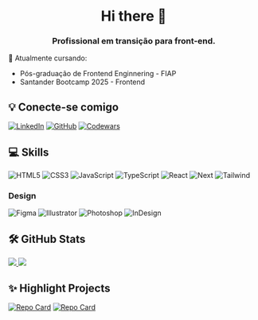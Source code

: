 <h1 align="center">Hi there 👋</h1>

<h3 align="center">Profissional em transição para front-end.</h3>

📖 Atualmente cursando:
- Pós-graduação de Frontend Enginnering - FIAP
- Santander Bootcamp 2025 - Frontend 

## 💡 Conecte-se comigo

[![LinkedIn](https://img.shields.io/badge/LinkedIn-3e5c76?style=for-the-badge&logo=linkedin&logoColor=white)](https://www.linkedin.com/in/nathaliairokawa/)
[![GitHub](https://img.shields.io/badge/GitHub-3e5c76?style=for-the-badge&logo=github&logoColor=white)](https://github.com/nathaliaif)
[![Codewars](https://img.shields.io/badge/Codewars-3e5c76?style=for-the-badge&logo=Codewars&logoColor=white)](https://www.codewars.com/users/nathaliaif)

## 💻 Skills

![HTML5](https://img.shields.io/badge/HTML5-9a8c98?style=for-the-badge&logo=html5&logoColor=white)
![CSS3](https://img.shields.io/badge/CSS3-9a8c98?style=for-the-badge&logo=css3&logoColor=white)
![JavaScript](https://img.shields.io/badge/JavaScript-9a8c98?style=for-the-badge&logo=javascript&logoColor=white)
![TypeScript](https://img.shields.io/badge/TypeScript-9a8c98?style=for-the-badge&logo=typescript&logoColor=white)
![React](https://img.shields.io/badge/React-9a8c98?style=for-the-badge&logo=react&logoColor=white)
![Next](https://img.shields.io/badge/Next.js-9a8c98?style=for-the-badge&logo=next.js&logoColor=white)
![Tailwind](https://img.shields.io/badge/TailwindCSS-9a8c98?style=for-the-badge&logo=tailwind-css&logoColor=white)

### Design
![Figma](https://img.shields.io/badge/Figma-9a8c98?style=for-the-badge&logo=figma&logoColor=white)
![Illustrator](https://img.shields.io/badge/Illustrator-9a8c98?style=for-the-badge&logo=illustrator&logoColor=white)
![Photoshop](https://img.shields.io/badge/Photoshop-9a8c98?style=for-the-badge&logo=photoshop&logoColor=white)
![InDesign](https://img.shields.io/badge/InDesign-9a8c98?style=for-the-badge&logo=indesign&logoColor=white)

## 🛠️ GitHub Stats
<a href="https://github.com/nathaliaif/github-readme-stats">
  <img  src="https://github-readme-stats.vercel.app/api?username=nathaliaif&theme=transparent&bg_color=edede9&border_color=edede9&show_icons=true&icon_color=9a8c98&title_color=9a8c98&text_color=22223b&hide_title=true&hide=stars,issues" />
</a>
<a href="#">
  <img  src="https://github-readme-stats.vercel.app/api/top-langs/?username=nathaliaif&layout=compact&bg_color=edede9&border_color=edede9&title_color=22223b&text_color=22223b" />
</a>

## ✨ Highlight Projects

[![Repo Card](https://github-readme-stats.vercel.app/api/pin/?username=nathaliaif&repo=rest-countries-api-react&bg_color=3e5c76&border_color=3e5c76&show_icons=true&icon_color=edede9&title_color=edede9&text_color=edede9)](https://github.com/nathaliaif/rest-countries-api-react)
[![Repo Card](https://github-readme-stats.vercel.app/api/pin/?username=nathaliaif&repo=rock-paper-scissors-react&bg_color=3e5c76&border_color=3e5c76&show_icons=true&icon_color=edede9&title_color=edede9&text_color=edede9)](https://github.com/nathaliaif/rock-paper-scissors-react)

<!--

![GitHub Stats](https://github-readme-stats.vercel.app/api?username=nathaliaif&theme=transparent&bg_color=edede9&border_color=edede9&show_icons=true&icon_color=9a8c98&title_color=9a8c98&text_color=22223b&hide_title=true&hide=stars,issues)

![Top Langs](https://github-readme-stats-git-masterrstaa-rickstaa.vercel.app/api/top-langs/?username=nathaliaif&layout=compact&bg_color=edede9&border_color=edede9&title_color=22223b&text_color=22223b)

**nathaliaif/nathaliaif** is a ✨ _special_ ✨ repository because its `README.md` (this file) appears on your GitHub profile.

Here are some ideas to get you started:

- 🔭 I’m currently working on ...
- 🌱 I’m currently learning ...
- 👯 I’m looking to collaborate on ...
- 🤔 I’m looking for help with ...
- 💬 Ask me about ...
- 📫 How to reach me: ...
- 😄 Pronouns: ...
- ⚡ Fun fact: ...
-->
